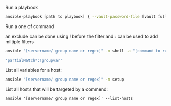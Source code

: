 
Run a playbook
```bash
ansible-playbook [path to playbook] { --vault-password-file [vault fullname] } { --limit "[servername/ group name or regex]" }
```
 
Run a one of command

an exclude can be done using ! before the filter and : can be used to add miltiple filters
```bash
ansible "[servername/ group name or regex]" -m shell -a "[command to run on the servers]" [--become]

'partialMatch*:!groupvar'
```

List all variables for a host:

```bash
ansible "[servername/ group name or regex]" -m setup
```


List all hosts that will be targeted by a commend:
```shell
ansible '[servername/ group name or regex]' --list-hosts
```
